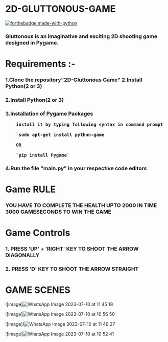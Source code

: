 # 2D-GLUTTONOUS-GAME

[![forthebadge made-with-python](http://ForTheBadge.com/images/badges/made-with-python.svg)](https://www.python.org/)<br>


<h3>Gluttonous is an imaginative and exciting 2D shooting game designed in Pygame.</h3>  
<h1>Requirements :- </h1>
<h3>
      1.Clone the repository"2D-Gluttonous Game"
      2.Install Python(2 or 3)
</h3>
<h3>
      2.Install Python(2 or 3)
</h3>
<h3>
      3.Installation of Pygame Packages

      
        install it by typing following syntax in command prompt
  
        `sudo apt-get install python-game
        
        OR
        
        `pip install Pygame`
      
      
      
</h3>
<h3>
      4.Run the file "main.py" in your respective code editors
</h3>
<h1>Game RULE</h1>
<h3>
      YOU HAVE TO COMPLETE THE HEALTH UPTO 2000  IN TIME 3000 GAMESECONDS TO WIN THE GAME
<h1>Game Controls</h1>
<h3>
      1. PRESS 'UP' + 'RIGHT' KEY TO SHOOT THE ARROW DIAGONALLY
      
</h3>
<h3>
      2. PRESS 'D' KEY TO SHOOT THE ARROW STRAIGHT
</h3>
<h1>GAME SCENES</h1>

![image]![WhatsApp Image 2023-07-10 at 11 45 18](https://github.com/Pv200/2D-GLUTTONOUS-GAME/assets/117562053/e0838231-f658-4a5a-8d04-4043b9c94d06)


![image]![WhatsApp Image 2023-07-10 at 10 56 50](https://github.com/Pv200/2D-GLUTTONOUS-GAME/assets/117562053/451f15dd-9ca2-4455-9d58-c2a1af0e851b)


![image]!![WhatsApp Image 2023-07-10 at 11 49 27](https://github.com/Pv200/2D-GLUTTONOUS-GAME/assets/117562053/7a6e8eb9-d09f-4c71-b713-7621d4eb1218)


![image]![WhatsApp Image 2023-07-10 at 10 52 41](https://github.com/Pv200/2D-GLUTTONOUS-GAME/assets/117562053/b9f95d3d-d6c8-4620-a51f-86f113507f9d)

